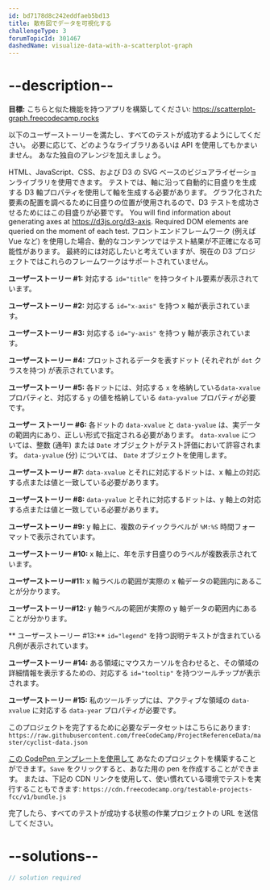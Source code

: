 ```yaml
---
id: bd7178d8c242eddfaeb5bd13
title: 散布図でデータを可視化する
challengeType: 3
forumTopicId: 301467
dashedName: visualize-data-with-a-scatterplot-graph
---
```


# --description--

**目標:** こちらと似た機能を持つアプリを構築してください: <a href="https://scatterplot-graph.freecodecamp.rocks" target="_blank" rel="noopener noreferrer nofollow">https://scatterplot-graph.freecodecamp.rocks</a>

以下のユーザーストーリーを満たし、すべてのテストが成功するようにしてください。 必要に応じて、どのようなライブラリあるいは API を使用してもかまいません。 あなた独自のアレンジを加えましょう。

HTML、JavaScript、CSS、および D3 の SVG ベースのビジュアライゼーションライブラリを使用できます。 テストでは、軸に沿って自動的に目盛りを生成する D3 軸プロパティを使用して軸を生成する必要があります。 グラフ化された要素の配置を調べるために目盛りの位置が使用されるので、D3 テストを成功させるためにはこの目盛りが必要です。 You will find information about generating axes at <https://d3js.org/d3-axis>. Required DOM elements are queried on the moment of each test. フロントエンドフレームワーク (例えば Vue など) を使用した場合、動的なコンテンツではテスト結果が不正確になる可能性があります。 最終的には対応したいと考えていますが、現在の D3 プロジェクトではこれらのフレームワークはサポートされていません。

**ユーザーストーリー #1:** 対応する `id="title"` を持つタイトル要素が表示されています。

**ユーザーストーリー #2:** 対応する `id="x-axis"` を持つ x 軸が表示されています。

**ユーザーストーリー #3:** 対応する `id="y-axis"` を持つ y 軸が表示されています。

**ユーザーストーリー #4:** プロットされるデータを表すドット (それぞれが `dot` クラスを持つ) が表示されています。

**ユーザーストーリー #5:** 各ドットには、対応する `x` を格納している`data-xvalue` プロパティと、対応する `y` の値を格納している `data-yvalue` プロパティが必要です。

**ユーザー ストーリー #6:** 各ドットの `data-xvalue` と `data-yvalue` は、実データの範囲内にあり、正しい形式で指定される必要があります。 `data-xvalue` については、整数 (通年) または `Date` オブジェクトがテスト評価において許容されます。 `data-yvalue` (分) については、 `Date` オブジェクトを使用します。

**ユーザーストーリー #7:** `data-xvalue` とそれに対応するドットは、x 軸上の対応する点または値と一致している必要があります。

**ユーザーストーリー #8:** `data-yvalue` とそれに対応するドットは、y 軸上の対応する点または値と一致している必要があります。

**ユーザーストーリー #9:** y 軸上に、複数のテイックラベルが `%M:%S` 時間フォーマットで表示されています。

**ユーザーストーリー #10:** x 軸上に、年を示す目盛りのラベルが複数表示されています。

**ユーザーストーリー#11:** x 軸ラベルの範囲が実際の x 軸データの範囲内にあることが分かります。

**ユーザーストーリー#12:** y 軸ラベルの範囲が実際の y 軸データの範囲内にあることが分かります。

** ユーザーストーリー #13:** `id="legend"` を持つ説明テキストが含まれている凡例が表示されています。

**ユーザーストーリー #14:** ある領域にマウスカーソルを合わせると、その領域の詳細情報を表示するための、対応する `id="tooltip"` を持つツールチップが表示されます。

**ユーザーストーリー #15:** 私のツールチップには、アクティブな領域の `data-xvalue` に対応する `data-year` プロパティが必要です。

このプロジェクトを完了するために必要なデータセットはこちらにあります: `https://raw.githubusercontent.com/freeCodeCamp/ProjectReferenceData/master/cyclist-data.json`

<a href='https://codepen.io/pen?template=MJjpwO' target="_blank" rel="noopener noreferrer nofollow">この CodePen テンプレートを使用して</a> あなたのプロジェクトを構築することができます。`Save` をクリックすると、あなた用の pen を作成することができます。 または、下記の CDN リンクを使用して、使い慣れている環境でテストを実行することもできます: `https://cdn.freecodecamp.org/testable-projects-fcc/v1/bundle.js`

完了したら、すべてのテストが成功する状態の作業プロジェクトの URL を送信してください。

# --solutions--

```js
// solution required
```
